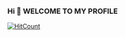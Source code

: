 ### Hi 👋 WELCOME TO MY PROFILE

[![HitCount](http://hits.dwyl.com/Moshaiye/Moshaiye.svg)](http://hits.dwyl.com/Moshaiye/Moshaiye)
<!--
**moshaiye/moshaiye** is a ✨ _special_ ✨ repository because its `README.md` (this file) appears on your GitHub profile.

Here are some ideas to get you started:
PLACES YOU CAN SEE ME👀
Https://www.twitter.com/mohaaabdalle
- 🔭 I’m currently working on ...
- 🌱 I’m currently learning ...
- 👯 I’m looking to collaborate on ...
- 🤔 I’m looking for help with ...
- 💬 Ask me about ...
- 📫 How to reach me: ...
- 😄 Pronouns: ...
- ⚡ Fun fact: ...
-->
